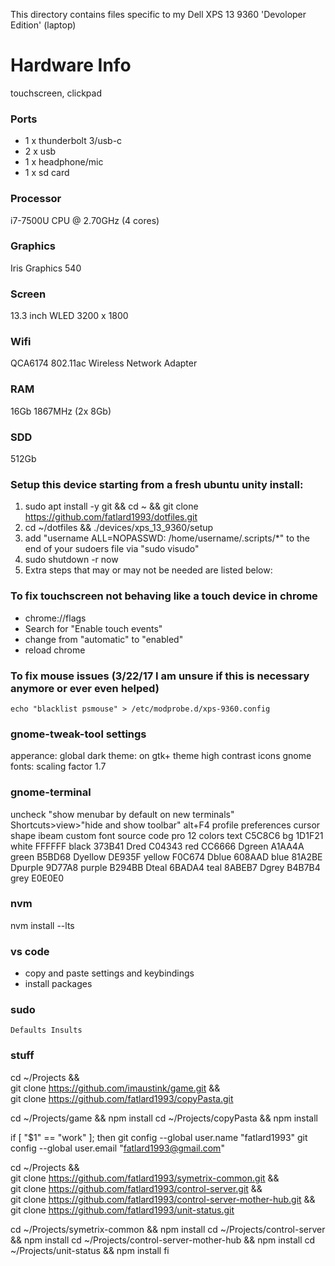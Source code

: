This directory contains files specific to my Dell XPS 13 9360 'Devoloper Edition' (laptop)

Hardware Info
=============

touchscreen, clickpad

### Ports
 * 1 x thunderbolt 3/usb-c
 * 2 x usb
 * 1 x headphone/mic
 * 1 x sd card

### Processor
i7-7500U CPU @ 2.70GHz (4 cores)

### Graphics
Iris Graphics 540

### Screen
13.3 inch WLED 3200 x 1800

### Wifi
QCA6174 802.11ac Wireless Network Adapter

### RAM
16Gb 1867MHz (2x 8Gb)

### SDD
512Gb


### Setup this device starting from a fresh ubuntu unity install:

1. sudo apt install -y git && cd ~ && git clone https://github.com/fatlard1993/dotfiles.git
2. cd ~/dotfiles && ./devices/xps_13_9360/setup
3. add "username ALL=NOPASSWD: /home/username/.scripts/*" to the end of your sudoers file via "sudo visudo"
4. sudo shutdown -r now
5. Extra steps that may or may not be needed are listed below:


### To fix touchscreen not behaving like a touch device in chrome
* chrome://flags
* Search for "Enable touch events"
* change from "automatic" to "enabled"
* reload chrome


### To fix mouse issues (3/22/17 I am unsure if this is necessary anymore or ever even helped)
```
echo "blacklist psmouse" > /etc/modprobe.d/xps-9360.config
```

### gnome-tweak-tool settings
apperance:
  global dark theme: on
  gtk+ theme high contrast
  icons gnome
fonts:
  scaling factor 1.7

### gnome-terminal
uncheck "show menubar by default on new terminals"
Shortcuts>view>"hide and show toolbar" alt+F4
profile preferences
  cursor shape ibeam
  custom font source code pro 12
colors
  text C5C8C6
  bg 1D1F21
  white FFFFFF
  black 373B41
  Dred C04343
  red CC6666
  Dgreen A1AA4A
  green B5BD68
  Dyellow DE935F
  yellow F0C674
  Dblue 608AAD
  blue 81A2BE
  Dpurple 9D77A8
  purple B294BB
  Dteal 6BADA4
  teal 8ABEB7
  Dgrey B4B7B4
  grey E0E0E0


### nvm
nvm install --lts

### vs code
 * copy and paste settings and keybindings
 * install packages

### sudo
```
Defaults Insults
```

### stuff
cd ~/Projects && \
  git clone https://github.com/imaustink/game.git && \
  git clone https://github.com/fatlard1993/copyPasta.git

cd ~/Projects/game && npm install
cd ~/Projects/copyPasta && npm install

if [ "$1" == "work" ]; then
  git config --global user.name  "fatlard1993"
  git config --global user.email "fatlard1993@gmail.com"

  cd ~/Projects && \
    git clone https://github.com/fatlard1993/symetrix-common.git && \
    git clone https://github.com/fatlard1993/control-server.git && \
    git clone https://github.com/fatlard1993/control-server-mother-hub.git && \
    git clone https://github.com/fatlard1993/unit-status.git
  
  cd ~/Projects/symetrix-common && npm install
  cd ~/Projects/control-server && npm install
  cd ~/Projects/control-server-mother-hub && npm install
  cd ~/Projects/unit-status && npm install
fi
